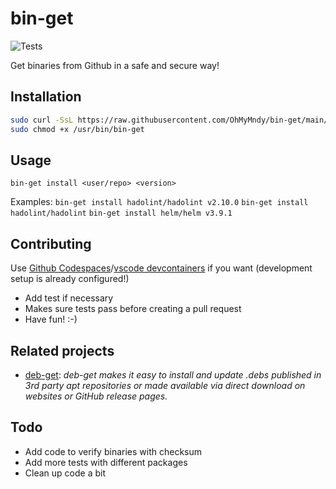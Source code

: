 # bin-get

![Tests](https://github.com/OhMyMndy/bin-get/actions/workflows/tests.yml/badge.svg)


Get binaries from Github in a safe and secure way!

## Installation

```bash
sudo curl -SsL https://raw.githubusercontent.com/OhMyMndy/bin-get/main/bin-get -o /usr/bin/bin-get
sudo chmod +x /usr/bin/bin-get
```

## Usage

`bin-get install <user/repo> <version>`

Examples: 
`bin-get install hadolint/hadolint v2.10.0`
`bin-get install hadolint/hadolint`
`bin-get install helm/helm v3.9.1`


## Contributing

Use [Github Codespaces](https://github.com/features/codespaces)/[vscode devcontainers](https://code.visualstudio.com/docs/remote/containers) if you want (development setup is already configured!)

- Add test if necessary
- Makes sure tests pass before creating a pull request
- Have fun! :-)


## Related projects
  * [deb-get](https://github.com/wimpysworld/deb-get): *deb-get makes it easy to install and update .debs published in 3rd party apt repositories or made available via direct download on websites or GitHub release pages.*


## Todo

- Add code to verify binaries with checksum
- Add more tests with different packages
- Clean up code a bit
